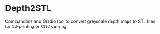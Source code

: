 # Depth2STL
Commandline and Gradio tool to convert greyscale depth maps to STL files for 3d-printing or CNC carving
